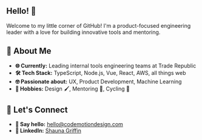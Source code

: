 ## Hello! 👋

Welcome to my little corner of GitHub! I'm a product-focused engineering leader with a love for building innovative tools and mentoring. 

## 🚀 About Me
- **🌐 Currently:** Leading internal tools engineering teams at Trade Republic
- **🛠️ Tech Stack:** TypeScript, Node.js, Vue, React, AWS, all things web
- **🤓 Passionate about:** UX, Product Development, Machine Learning
- **🎨 Hobbies:** Design 🖌️, Mentoring 🙌, Cycling 🚴

## 🌟 Let's Connect
- **📧 Say hello:** [hello@codemotiondesign.com](mailto:hello@codemotiondesign.com)
- **💼 LinkedIn:** [Shauna Griffin](https://www.linkedin.com/in/shaunagriffin)
